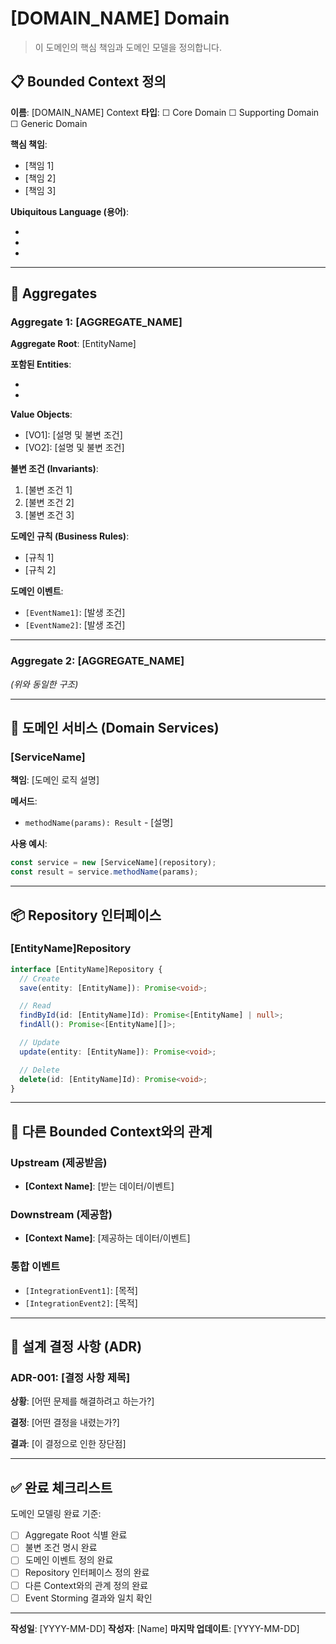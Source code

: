 # [DOMAIN_NAME] Domain

> 이 도메인의 핵심 책임과 도메인 모델을 정의합니다.

## 📋 Bounded Context 정의

**이름**: [DOMAIN_NAME] Context
**타입**: ☐ Core Domain ☐ Supporting Domain ☐ Generic Domain

**핵심 책임**:
- [책임 1]
- [책임 2]
- [책임 3]

**Ubiquitous Language (용어)**:
- [용어1]: [정의]
- [용어2]: [정의]
- [용어3]: [정의]

---

## 🎯 Aggregates

### Aggregate 1: [AGGREGATE_NAME]

**Aggregate Root**: [EntityName]

**포함된 Entities**:
- [Entity1]: [설명]
- [Entity2]: [설명]

**Value Objects**:
- [VO1]: [설명 및 불변 조건]
- [VO2]: [설명 및 불변 조건]

**불변 조건 (Invariants)**:
1. [불변 조건 1]
2. [불변 조건 2]
3. [불변 조건 3]

**도메인 규칙 (Business Rules)**:
- [규칙 1]
- [규칙 2]

**도메인 이벤트**:
- `[EventName1]`: [발생 조건]
- `[EventName2]`: [발생 조건]

---

### Aggregate 2: [AGGREGATE_NAME]

_(위와 동일한 구조)_

---

## 🔄 도메인 서비스 (Domain Services)

### [ServiceName]

**책임**: [도메인 로직 설명]

**메서드**:
- `methodName(params): Result` - [설명]

**사용 예시**:
```typescript
const service = new [ServiceName](repository);
const result = service.methodName(params);
```

---

## 📦 Repository 인터페이스

### [EntityName]Repository

```typescript
interface [EntityName]Repository {
  // Create
  save(entity: [EntityName]): Promise<void>;

  // Read
  findById(id: [EntityName]Id): Promise<[EntityName] | null>;
  findAll(): Promise<[EntityName][]>;

  // Update
  update(entity: [EntityName]): Promise<void>;

  // Delete
  delete(id: [EntityName]Id): Promise<void>;
}
```

---

## 🔗 다른 Bounded Context와의 관계

### Upstream (제공받음)
- **[Context Name]**: [받는 데이터/이벤트]

### Downstream (제공함)
- **[Context Name]**: [제공하는 데이터/이벤트]

### 통합 이벤트
- `[IntegrationEvent1]`: [목적]
- `[IntegrationEvent2]`: [목적]

---

## 📐 설계 결정 사항 (ADR)

### ADR-001: [결정 사항 제목]

**상황**:
[어떤 문제를 해결하려고 하는가?]

**결정**:
[어떤 결정을 내렸는가?]

**결과**:
[이 결정으로 인한 장단점]

---

## ✅ 완료 체크리스트

도메인 모델링 완료 기준:

- [ ] Aggregate Root 식별 완료
- [ ] 불변 조건 명시 완료
- [ ] 도메인 이벤트 정의 완료
- [ ] Repository 인터페이스 정의 완료
- [ ] 다른 Context와의 관계 정의 완료
- [ ] Event Storming 결과와 일치 확인

---

**작성일**: [YYYY-MM-DD]
**작성자**: [Name]
**마지막 업데이트**: [YYYY-MM-DD]
